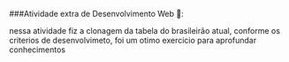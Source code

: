 ###Atividade extra de Desenvolvimento Web 📗:

<p>nessa atividade fiz a clonagem da tabela do brasileirão atual, conforme os criterios de desenvolvimeto, foi um otimo exercicio para aprofundar conhecimentos </p>
